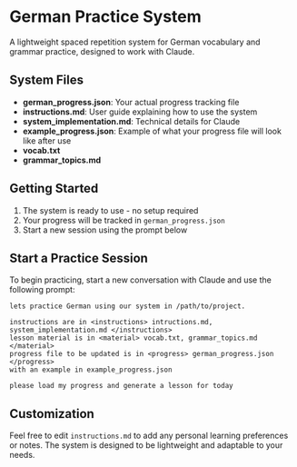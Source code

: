 # German Practice System

A lightweight spaced repetition system for German vocabulary and grammar practice, designed to work with Claude.

## System Files

- **german_progress.json**: Your actual progress tracking file
- **instructions.md**: User guide explaining how to use the system
- **system_implementation.md**: Technical details for Claude
- **example_progress.json**: Example of what your progress file will look like after use
- **vocab.txt**
- **grammar_topics.md**

## Getting Started

1. The system is ready to use - no setup required
2. Your progress will be tracked in `german_progress.json`
3. Start a new session using the prompt below

## Start a Practice Session

To begin practicing, start a new conversation with Claude and use the following prompt:

```
lets practice German using our system in /path/to/project.

instructions are in <instructions> intructions.md, system_implementation.md </instructions>
lesson material is in <material> vocab.txt, grammar_topics.md </material>
progress file to be updated is in <progress> german_progress.json </progress>
with an example in example_progress.json

please load my progress and generate a lesson for today
```


## Customization

Feel free to edit `instructions.md` to add any personal learning preferences or notes. The system is designed to be lightweight and adaptable to your needs.